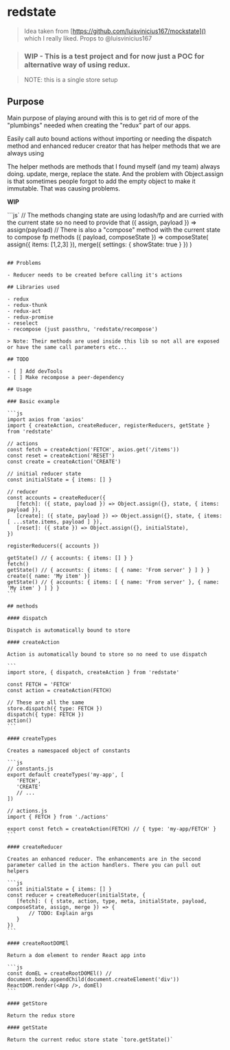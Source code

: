 # redstate

> Idea taken from [https://github.com/luisvinicius167/mockstate]() which I really liked. Props to @luisvinicius167

> ### WIP - This is a test project and for now just a POC for alternative way of using redux.

> NOTE: this is a single store setup

## Purpose

Main purpose of playing around with this is to get rid of more of the "plumbings" needed when creating the "redux" part of our apps.

Easily call auto bound actions without importing or needing the dispatch method and enhanced reducer creator that has helper methods that we are always using

The helper methods are methods that I found myself (and my team) always doing. update, merge, replace the state. And the problem with Object.assign is that sometimes people forgot to add the empty object to make it immutable. That was causing problems.

**WIP**

```js`
// The methods changing state are using lodash/fp and are curried with the current state so no need to provide that
({ assign, payload }) => assign(payload)
// There is also a "compose" method with the current state to compose fp methods
({ payload, composeState }) => composeState(
	assign({ items: [1,2,3] }),
	merge({ settings: { showState: true } })
)
 ````

## Problems

- Reducer needs to be created before calling it's actions

## Libraries used

- redux
- redux-thunk
- redux-act
- redux-promise
- reselect
- recompose (just passthru, 'redstate/recompose')

> Note: Their methods are used inside this lib so not all are exposed or have the same call parameters etc...

## TODO

- [ ] Add devTools
- [ ] Make recompose a peer-dependency

## Usage

### Basic example 

```js
import axios from 'axios'
import { createAction, createReducer, registerReducers, getState } from 'redstate'

// actions
const fetch = createAction('FETCH', axios.get('/items'))
const reset = createAction('RESET')
const create = createAction('CREATE')

// initial reducer state
const initialState = { items: [] }

// reducer
const accounts = createReducer({
	[fetch]: ({ state, payload }) => Object.assign({}, state, { items: payload }),
	[create]: ({ state, payload }) => Object.assign({}, state, { items: [ ...state.items, payload ] }),
	[reset]: ({ state }) => Object.assign({}, initialState),
})

registerReducers({ accounts })

getState() // { accounts: { items: [] } }
fetch()
getState() // { accounts: { items: [ { name: 'From server' } ] } }
create({ name: 'My item' })
getState() // { accounts: { items: [ { name: 'From server' }, { name: 'My item' } ] } }
```

## methods

#### dispatch

Dispatch is automatically bound to store

#### createAction

Action is automatically bound to store so no need to use dispatch

```
import store, { dispatch, createAction } from 'redstate'

const FETCH = 'FETCH'
const action = createAction(FETCH)

// These are all the same
store.dispatch({ type: FETCH })
dispatch({ type: FETCH })
action()
```

#### createTypes

Creates a namespaced object of constants

```js
// constants.js
export default createTypes('my-app', [
	'FETCH',
	'CREATE'
	// ...
])

// actions.js
import { FETCH } from './actions'

export const fetch = createAction(FETCH) // { type: 'my-app/FETCH' }
```

#### createReducer

Creates an enhanced reducer. The enhancements are in the second parameter called in the action handlers. There you can pull out helpers

```js
const initialState = { items: [] }
const reducer = createReducer(initialState, {
	[fetch]: ( { state, action, type, meta, initialState, payload, composeState, assign, merge }) => {
		// TODO: Explain args
	}
})
```

#### createRootDOMEl

Return a dom element to render React app into

```js
const domEL = createRootDOMEl() // document.body.appendChild(document.createElement('div'))
ReactDOM.render(<App />, domEl)
```

#### getStore

Return the redux store

#### getState

Return the current reduc store state `tore.getState()`
